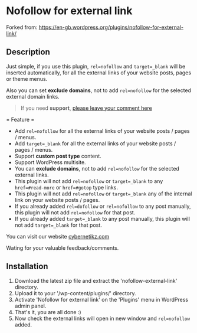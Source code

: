 # Nofollow for external link

Forked from: https://en-gb.wordpress.org/plugins/nofollow-for-external-link/

## Description

Just simple, if you use this plugin, `rel=nofollow` and `target=_blank` will be inserted automatically, for all the external links of your website posts, pages or theme menus. 

Also you can set <strong>exclude domains</strong>, not to add `rel=nofollow` for the selected external domain links.

> If you need <strong>support</strong>, <a href="http://www.cybernetikz.com/wordpress-magento-plugins/wordpress-plugins/nofollow-external-link/#disqus_thread">please leave your comment here</a>

= Feature =
* Add `rel=nofollow` for all the external links of your website posts / pages / menus.
* Add `target=_blank` for all the external links of your website posts / pages / menus.
* Support <strong>custom post type</strong> content.
* Support WordPress multisite.
* You can <strong>exclude domains</strong>, not to add `rel=nofollow` for the selected external links.
* This plugin will not add `rel=nofollow` or `target=_blank` to any `href=#read-more` or `href=#gotop` type links.
* This plugin will not add `rel=nofollow` or `target=_blank` any of the internal link on your website posts / pages.
* If you already added `rel=dofollow` or `rel=nofollow` to any post manually, this plugin will not add `rel=nofollow` for that post.
* If you already added `target=_blank` to any post manually, this plugin will not add `target=_blank` for that post.

You can visit our website <a href="http://www.cybernetikz.com/wordpress-magento-plugins/wordpress-plugins/nofollow-external-link/">cybernetikz.com</a>

Wating for your valuable feedback/comments.

## Installation

1. Download the latest zip file and extract the 'nofollow-external-link' directory.
2. Upload it to your '/wp-content/plugins/' directory.
3. Activate 'Nofollow for external link' on the 'Plugins' menu in WordPress admin panel.
4. That's it, you are all done :)
5. Now check the external links will open in new window and `rel=nofollow` added.

